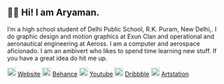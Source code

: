 ## 👋🏻 Hi! I am Aryaman.

I’m a high school student of Delhi Public School, R.K. Puram, New Delhi,. I do graphic design and motion graphics at Exun Clan and operational and aeronautical engineering at Aeross. I am a computer and aerospace aficionado. I am an ambivert who likes to spend time learning new stuff. If you have a great idea do hit me up.

<img src="https://aryaman.one/Images/icon.png" data-canonical-src="https://aryaman.one/Images/icon.png" width="20" height="20" /> [Website](https://aryaman.one/ "links") 
<img src="https://a5.behance.net/e871687209d8ae65b81aa1dbe6c60d3be059cd69/img/site/favicon.ico?cb=264615658" width="20" height="20" /> [Behance](https://www.behance.net/aryamanchandra "links") 
<img src="https://www.youtube.com/s/desktop/ebcf1b0f/img/favicon_48.png" width="20" height="20" /> [Youtube](https://www.youtube.com/channel/UCoGX05bLREPTR2s9VTHEbNw "links") 
<img src="https://static.dribbble.com/assets/favicon-63b2904a073c89b52b19aa08cebc16a154bcf83fee8ecc6439968b1e6db569c7.ico" width="20" height="20" /> [Dribbble](https://dribbble.com/aryamanchandra "links") 
<img src="https://www.artstation.com/assets/favicon-568cb631e5ed0dbf464edf6f3d1dcd4a.ico" width="20" height="20" /> [Artstation](https://www.artstation.com/aryamanchandra "links")


